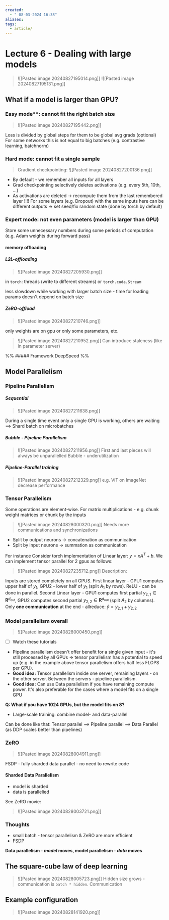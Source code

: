 ```yaml
---
created:
  - " 08-03-2024 16:38"
aliases: 
tags:
  - article/
---
```


# Lecture 6 - Dealing with large models

> ![[Pasted image 20240827195014.png]]
> ![[Pasted image 20240827195131.png]]


## What if a model is larger than GPU?
### Easy mode**: cannot fit the right batch size
> ![[Pasted image 20240827195442.png]]

 Loss is divided by global steps for them to be global avg grads (optional)
  For some networks this is not equal to big batches (e.g. contrastive learning, batchnorm) 
### **Hard mode**: cannot fit a single sample
> Gradient checkpointing:
> ![[Pasted image 20240827200136.png]]


 - By default - we remember all inputs for all layers
 - Grad checkpointing selectively deletes activations (e.g. every 5th, 10th, ...)
 - As activations are deleted -> recompute them from the last remembered layer
 !!!! For some layers (e.g. Dropout) with the same inputs here can be different outputs => set seed/fix random state (done by torch by default)
### **Expert mode**: not even parameters (model is larger than GPU)
Store some unnecessary numbers during some periods of computation (e.g. Adam weights during forward pass)
#### memory offloading
##### L2L-offloading
> ![[Pasted image 20240827205930.png]]
> 

in `torch`: threads (write to different streams) or `torch.cuda.Stream`

less slowdown while working with larger batch size - time for loading params doesn't depend on batch size
##### ZeRO-offload
> ![[Pasted image 20240827210746.png]]

only weights are on gpu or only some parameters, etc.

> ![[Pasted image 20240827210952.png]]
> Can introduce staleness (like in parameter server)


%% ##### Framework DeepSpeed %%


## Model Parallelism
### Pipeline Parallelism
##### Sequential
> ![[Pasted image 20240827211638.png]]

During a single time event only a single GPU is working, others are waiting ==> Shard batch on microbatches


##### Bubble - Pipeline Parallelism
> ![[Pasted image 20240827211956.png]]
> First and last pieces will always be unparallelled
> Bubble - underutilization


##### Pipeline-Parallel training
> ![[Pasted image 20240827212329.png]]
> e.g. ViT on ImageNet decrease performance


### Tensor Parallelism
Some operations are element-wise. For matrix multiplications - e.g. chunk weight matrices or chunk by the inputs
> ![[Pasted image 20240828000320.png]]
> Needs more communications and synchronizations

* Split by output neurons -> concatenation as communication 
* Split by input neurons -> summation as communication

For instance Consider torch implementation of Linear layer: $y = xA^{T} + b$. We can implement tensor parallel for 2 gpus as follows:
> ![[Pasted image 20240827235712.png]]
> Description:

Inputs are stored completely on all GPUS. First linear layer - GPU1 computes upper half of $y_{1}$, GPU2 - lower half of $y_{1}$ (split $A_{1}$ by rows). ReLU - can be done in parallel. Second Linear layer - GPU1 computes first partial $y_{2,1}\in \mathbf{R}^{d_{\text{out}}}$, GPU2 computes second partial $y_{2,2}\in \mathbf{R}^{d_{\text{out}}}$ (split $A_{2}$ by columns). Only **one communication** at the end - allreduce: $\hat{y} = y_{2, 1} + y_{2, 2}$


### Model parallelism overall
> ![[Pasted image 20240828000450.png]]
- [ ] Watch these tutorials



* Pipeline parallelism doesn't offer benefit  for a single given input - it's still processed by all GPUs => tensor parallelism has a potential to speed up (e.g. in the example above tensor parallelism offers half less FLOPS per GPU). 
* **Good idea:** Tensor parallelism inside one server, remaining layers - on the other server. Between the servers - pipeline parallelism.
* **Good idea:** Can use Data parallelism if you have remaining compute power. It's also preferable for the cases where a model fits on a single GPU

**Q: What if you have 1024 GPUs, but the model fits on 8?**
- Large-scale training: combine model- and data-parallel

Can be done like that: Tensor parallel $\implies$ Pipeline parallel $\implies$ Data Parallel (as DDP scales better than pipelines)

### ZeRO
> ![[Pasted image 20240828004911.png]]

FSDP - fully sharded data parallel - no need to rewrite code

#### Sharded Data Parallelism
- model is sharded
- data is parallelied

See ZeRO movie:
> ![[Pasted image 20240828003721.png]]


### Thoughts
- small batch - tensor parallelism & ZeRO are more efficient
- FSDP




**Data parallelism - *model* moves, model parallelism -  *data* moves**

## The square-cube law of deep learning
> ![[Pasted image 20240828005723.png]]
Hidden size grows - communication is `batch * hidden`. Communication


## Example configuration



> ![[Pasted image 20240828141920.png]]

